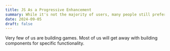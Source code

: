 ```yaml
---
title: JS As a Progressive Enhancement
summary: While it's not the majority of users, many people still prefer to disable javascript for security reasons. Your website's front-end should not rely on it, instead you should add javascript as a way of enhancing your markup. But, shouldn't large applications be built as a Single Page App? Actually, no.
date: 2024-09-05
draft: false
---
```


Very few of us are building games. Most of us will get away with building components for specific functionality.
